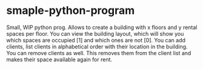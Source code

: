 # smaple-python-program
Small, WIP python prog. Allows to create a building with x floors and y rental spaces per floor.
You can view the building layout, which will show you which spaces are occupied [1] and which
ones are not [0].  You can add clients, list clients in alphabetical order with their location
in the building. You can remove clients as well. This removes them from the client list and makes
their space available again for rent.
